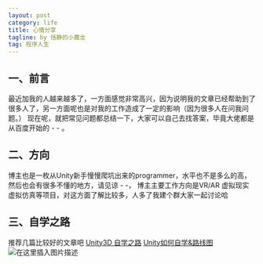 ```yaml
---
layout: post
category: life
title: 心情分享
tagline: by 恬静的小魔龙
tag: 程序人生
---
```


## 一、前言
最近加我的人越来越多了，一方面感觉非常高兴，因为说明我的文章已经帮助到了很多人了，另一方面呢也是对我的工作造成了一定的影响（因为很多人在问我问题。）
现在呢，就把常见问题都总结一下，大家可以自己去找答案，毕竟大佬都是从百度开始的 - - 。

## 二、方向
博主也是一枚从Unity新手慢慢爬坑出来的programmer，水平也不是多么的高，然后也会有很多不懂的地方，请见谅 - -，
博主主要工作方向是VR/AR 虚拟现实 虚拟仿真等项目，对这方面了解比较多，人多了我建个群大家一起讨论哈

## 三、自学之路
推荐几篇比较好的文章吧
[Unity3D 自学之路](https://blog.csdn.net/q764424567/article/details/80973926)
[Unity如何自学&路线图](https://www.jianshu.com/p/6adcbdcf2d66)
![在这里插入图片描述](https://img-blog.csdnimg.cn/20200108100112260.gif)
